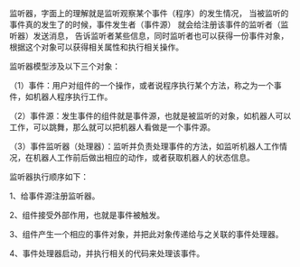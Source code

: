 监听器，字面上的理解就是监听观察某个事件（程序）的发生情况，
当被监听的事件真的发生了的时候，事件发生者（事件源） 
就会给注册该事件的监听者（监听器）发送消息，
告诉监听者某些信息，同时监听者也可以获得一份事件对象，
根据这个对象可以获得相关属性和执行相关操作。

监听器模型涉及以下三个对象：

（1）事件：用户对组件的一个操作，或者说程序执行某个方法，称之为一个事件，如机器人程序执行工作。

（2）事件源：发生事件的组件就是事件源，也就是被监听的对象，如机器人可以工作，可以跳舞，那么就可以把机器人看做是一个事件源。

（3）事件监听器（处理器）：监听并负责处理事件的方法，如监听机器人工作情况，在机器人工作前后做出相应的动作，或者获取机器人的状态信息。



监听器执行顺序如下：

1、给事件源注册监听器。

2、组件接受外部作用，也就是事件被触发。

3、组件产生一个相应的事件对象，并把此对象传递给与之关联的事件处理器。

4、事件处理器启动，并执行相关的代码来处理该事件。
